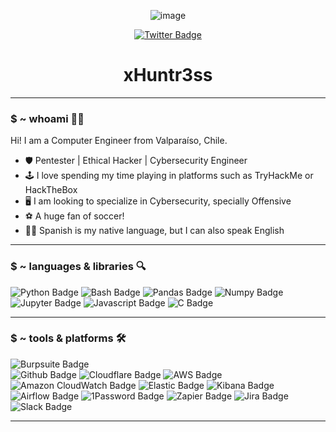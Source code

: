 
<div id="header" align="center">
  
  ![image](https://github.com/xHuntr3ss/xHuntr3ss/assets/144957304/25011ee2-2f35-4a29-87d4-ddd18ef13126)

  <div id="badges">
    <a href="https://twitter.com/huntr3ssx">
      <img src="https://img.shields.io/badge/Twitter-020111?style=flat-square&logo=twitter&logoColor=white" alt="Twitter Badge"/>
    </a>
  </div>
  <h1>xHuntr3ss</h1>
</div>

---

### $ ~ whoami :woman_technologist:
Hi! I am a Computer Engineer from Valparaíso, Chile. 
- :shield: Pentester | Ethical Hacker | Cybersecurity Engineer
- :joystick: I love spending my time playing in platforms such as TryHackMe or HackTheBox
- :desktop_computer: I am looking to specialize in Cybersecurity, specially Offensive
- ⚽ A huge fan of soccer!
- 🙇‍♀️ Spanish is my native language, but I can also speak English

---

### $ ~ languages & libraries :mag:

<div id="languages">
  <img src="https://img.shields.io/badge/Python-020111?style=flat-square&logo=python&logoColor=white" alt="Python Badge"/>
  <img src="https://img.shields.io/badge/Bash-020111?style=flat-square&logo=gnubash&logoColor=white" alt="Bash Badge"/>
  <img src="https://img.shields.io/badge/Pandas-020111?style=flat-square&logo=pandas&logoColor=white" alt="Pandas Badge"/>
  <img src="https://img.shields.io/badge/Numpy-020111?style=flat-square&logo=numpy&logoColor=white" alt="Numpy Badge"/>
  <img src="https://img.shields.io/badge/Jupyter-020111?style=flat-square&logo=jupyter&logoColor=white" alt="Jupyter Badge"/>
  <img src="https://img.shields.io/badge/Javascript-020111?style=flat-square&logo=javascript&logoColor=white" alt="Javascript Badge"/>
  <img src="https://img.shields.io/badge/C&C++-020111?style=flat-square&logo=c&logoColor=white" alt="C Badge"/>
</div>

---

### $ ~ tools & platforms 🛠️

<div id="hack_tools">
  <img src="https://img.shields.io/badge/Burpsuite-020111?style=flat-squre&logo=square&logoColor=white" alt="Burpsuite Badge"/>
</div>

<div id="tools">
  <img src="https://img.shields.io/badge/Github-020111?style=flat-square&logo=github&logoColor=white" alt="Github Badge"/>
  <img src="https://img.shields.io/badge/Cloudflare-020111?style=flat-square&logo=cloudflare&logoColor=white" alt="Cloudflare Badge"/>
  <img src="https://img.shields.io/badge/SecurityAWS-020111?style=flat-square&logo=amazonaws&logoColor=white" alt="AWS Badge"/>
  <img src="https://img.shields.io/badge/Amazon CloudWatch-020111?style=flat-square&logo=amazoncloudwatch&logoColor=white" alt="Amazon CloudWatch Badge"/>
  <img src="https://img.shields.io/badge/Elastic-020111?style=flat-square&logo=elastic&logoColor=white" alt="Elastic Badge"/>
  <img src="https://img.shields.io/badge/Kibana-020111?style=flat-square&logo=kibana&logoColor=white" alt="Kibana Badge"/>
  <img src="https://img.shields.io/badge/Airflow-020111?style=flat-square&logo=apacheairflow&logoColor=white" alt="Airflow Badge"/>
  <img src="https://img.shields.io/badge/1Password-020111?style=flat-square&logo=1password&logoColor=white" alt="1Password Badge"/>
  <img src="https://img.shields.io/badge/Zapier-020111?style=flat-square&logo=zapier&logoColor=white" alt="Zapier Badge"/>
  <img src="https://img.shields.io/badge/Jira-020111?style=flat-square&logo=jira&logoColor=white" alt="Jira Badge"/>
  <img src="https://img.shields.io/badge/Slack-020111?style=flat-square&logo=slack&logoColor=white" alt="Slack Badge"/>
</div>

---

<!---
xHuntr3ss/xHuntr3ss is a ✨ special ✨ repository because its `README.md` (this file) appears on your GitHub profile.
You can click the Preview link to take a look at your changes.
--->
